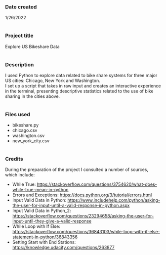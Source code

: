 **<h3>Date created</h3>**

1/26/2022<br><br>

**<h3>Project title</h3>**

Explore US Bikeshare Data<br><br>

**<h3>Description</h3>**

I used Python to explore data related to bike share systems for three major US cities: Chicago, New York and Washington.<br>I set up a script that takes in raw input and creates an interactive experience in the terminal, presenting descriptive statistics related to the use of bike sharing in the cities above.<br><br>

**<h3>Files used</h3>**

* bikeshare.py
* chicago.csv
* washington.csv
* new_york_city.csv<br><br>

**<h3>Credits</h3>**

During the preparation of the project I consulted a number of sources, which include:

* While True: https://stackoverflow.com/questions/3754620/what-does-while-true-mean-in-python
* Errors and Exceptions: https://docs.python.org/3/tutorial/errors.html
* Input Valid Data in Python: https://www.includehelp.com/python/asking-the-user-for-input-until-a-valid-response-in-python.aspx
* Input Valid Data in Python_2: https://stackoverflow.com/questions/23294658/asking-the-user-for-input-until-they-give-a-valid-response
* While Loop with If Else: https://stackoverflow.com/questions/36843103/while-loop-with-if-else-statement-in-python/36843356
* Setting Start with End Stations: https://knowledge.udacity.com/questions/263877 


